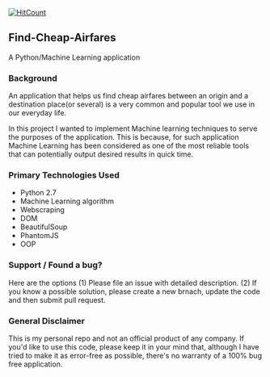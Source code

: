 [![HitCount](http://hits.dwyl.io/arifulhaqueuc/Find-Cheap-Airfares.svg)](http://hits.dwyl.io/arifulhaqueuc/Find-Cheap-Airfares)

## Find-Cheap-Airfares
A Python/Machine Learning application

### Background
An application that helps us find cheap airfares between an origin and a destination place(or several) is a very common and popular tool we use in our everyday life. 

In this project I wanted to implement Machine learning techniques to serve the purposes of the application. This is because, for such application Machine Learning has been considered as one of the most reliable tools that can potentially output desired results in quick time. 

### Primary Technologies Used
  - Python 2.7
  - Machine Learning algorithm
  - Webscraping
  - DOM
  - BeautifulSoup
  - PhantomJS
  - OOP


### Support / Found a bug?
Here are the options
  (1) Please file an issue with detailed description.
  (2) If you know a possible solution, please create a new brnach, update the code and then submit pull request.
  
### General Disclaimer 
This is my personal repo and not an official product of any company. If you'd like to use this code, please keep it in your mind that, although I have tried to make it as error-free as possible, there's no warranty of a 100% bug free application. 
